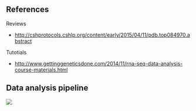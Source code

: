 ## References

Reviews

* http://cshprotocols.cshlp.org/content/early/2015/04/11/pdb.top084970.abstract

Tutotials

* http://www.gettinggeneticsdone.com/2014/11/rna-seq-data-analysis-course-materials.html

## Data analysis pipeline

![](https://pbs.twimg.com/media/CDw34KtWYAAXx-K.png)
